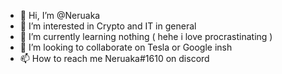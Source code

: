 - 👋 Hi, I’m @Neruaka
- 👀 I’m interested in Crypto and IT in general 
- 🌱 I’m currently learning nothing ( hehe i love procrastinating )
- 💞️ I’m looking to collaborate on Tesla or Google insh
- 📫 How to reach me Neruaka#1610 on discord 

<!---
Neruaka/Neruaka is a ✨ special ✨ repository because its `README.md` (this file) appears on your GitHub profile.
You can click the Preview link to take a look at your changes.
--->
